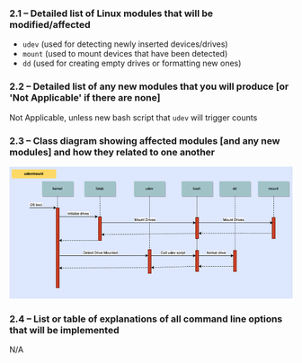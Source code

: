 ### 2.1 – Detailed list of Linux modules that will be modified/affected
- `udev` (used for detecting newly inserted devices/drives)
- `mount` (used to mount devices that have been detected)
- `dd` (used for creating empty drives or formatting new ones)

### 2.2 – Detailed list of any new modules that you will produce [or 'Not Applicable' if there are none]
Not Applicable, unless new bash script that `udev` will trigger counts

### 2.3 – Class diagram showing affected modules [and any new modules] and how they related to one another

![alt text](./56883582_449724615800813_1435083822113751040_n.png)

### 2.4 – List or table of explanations of all command line options that will be implemented
N/A
